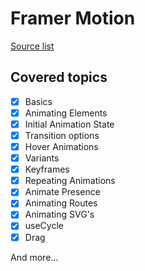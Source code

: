 # Framer Motion

[Source list](../../Sources/README.md)

## Covered topics
- [x] Basics
- [x] Animating Elements
- [x] Initial Animation State
- [x] Transition options
- [x] Hover Animations
- [x] Variants
- [x] Keyframes
- [x] Repeating Animations
- [x] Animate Presence
- [x] Animating Routes
- [x] Animating SVG's
- [x] useCycle
- [x] Drag

And more...